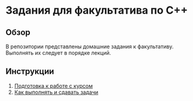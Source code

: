 # Задания для факультатива по С++

## Обзор
В репозитории представлены домашние задания к факультативу. Выполнять их следует в порядке лекций.

## Инструкции
1) [Подготовка к работе с курсом](./docs/setup.md)
2) [Как выполнять и сдавать задачи](./docs/tests.md)